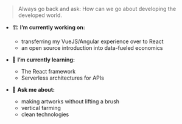 > Always go back and ask: How can we go about developing the developed world.

- 🏗 **I’m currently working on:**
  - transferring my VueJS/Angular experience over to React
  - an open source introduction into data-fueled economics

- 🌱 **I’m currently learning:**
  - The React framework
  - Serverless architectures for APIs

- 💬 **Ask me about:**
  - making artworks without lifting a brush
  - vertical farming
  - clean technologies
